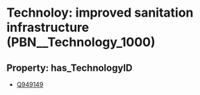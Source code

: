 # Technoloy: __improved sanitation infrastructure__ (PBN__Technology_1000)

## Property: has_TechnologyID

* [Q949149](Q949149)

